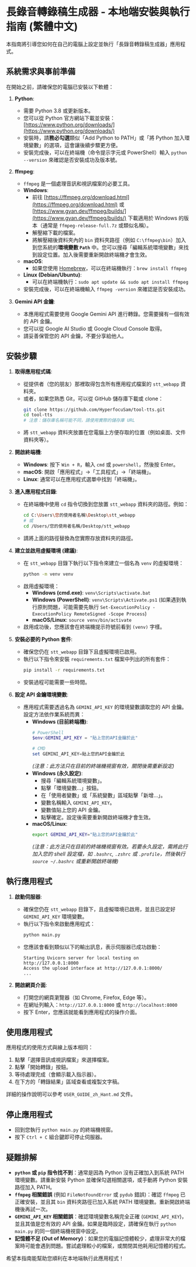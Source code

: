# 長錄音轉錄稿生成器 - 本地端安裝與執行指南 (繁體中文)

本指南將引導您如何在自己的電腦上設定並執行「長錄音轉錄稿生成器」應用程式。

## 系統需求與事前準備

在開始之前，請確保您的電腦已安裝以下軟體：

1.  **Python**:
    *   需要 Python 3.8 或更新版本。
    *   您可以從 Python 官方網站下載並安裝：[https://www.python.org/downloads/](https://www.python.org/downloads/)
    *   安裝時，請**務必勾選**類似「Add Python to PATH」或「將 Python 加入環境變數」的選項，這會讓後續步驟更方便。
    *   安裝完成後，可以在終端機（命令提示字元或 PowerShell）輸入 `python --version` 來確認是否安裝成功及版本號。

2.  **ffmpeg**:
    *   `ffmpeg` 是一個處理音訊和視訊檔案的必要工具。
    *   **Windows**:
        *   前往 [https://ffmpeg.org/download.html](https://ffmpeg.org/download.html) 或 [https://www.gyan.dev/ffmpeg/builds/](https://www.gyan.dev/ffmpeg/builds/) 下載適用於 Windows 的版本（通常是 `ffmpeg-release-full.7z` 或類似名稱）。
        *   解壓縮下載的檔案。
        *   將解壓縮後資料夾內的 `bin` 資料夾路徑（例如 `C:\ffmpeg\bin`）加入到您系統的**環境變數 `Path`** 中。您可以搜尋「編輯系統環境變數」來找到設定位置。加入後需要重新開啟終端機才會生效。
    *   **macOS**:
        *   如果您使用 [Homebrew](https://brew.sh/)，可以在終端機執行：`brew install ffmpeg`
    *   **Linux (Debian/Ubuntu)**:
        *   可以在終端機執行：`sudo apt update && sudo apt install ffmpeg`
    *   安裝完成後，可以在終端機輸入 `ffmpeg -version` 來確認是否安裝成功。

3.  **Gemini API 金鑰**:
    *   本應用程式需要使用 Google Gemini API 進行轉錄。您需要擁有一個有效的 API 金鑰。
    *   您可以從 Google AI Studio 或 Google Cloud Console 取得。
    *   請妥善保管您的 API 金鑰，不要分享給他人。

## 安裝步驟

1.  **取得應用程式碼**:
    *   從提供者（您的朋友）那裡取得包含所有應用程式檔案的 `stt_webapp` 資料夾。
    *   或者，如果您熟悉 Git，可以從 GitHub 儲存庫下載或 clone：
        ```bash
        git clone https://github.com/HyperfocuSam/tool-tts.git
        cd tool-tts
        # 注意：儲存庫名稱可能不同，請使用實際的儲存庫 URL
        ```
    *   將 `stt_webapp` 資料夾放置在您電腦上方便存取的位置（例如桌面、文件資料夾等）。

2.  **開啟終端機**:
    *   **Windows**: 按下 `Win + R`，輸入 `cmd` 或 `powershell`，然後按 Enter。
    *   **macOS**: 開啟「應用程式」->「工具程式」->「終端機」。
    *   **Linux**: 通常可以在應用程式選單中找到「終端機」。

3.  **進入應用程式目錄**:
    *   在終端機中使用 `cd` 指令切換到您放置 `stt_webapp` 資料夾的路徑。例如：
        ```bash
        cd C:\Users\您的使用者名稱\Desktop\stt_webapp
        # 或
        cd /Users/您的使用者名稱/Desktop/stt_webapp
        ```
    *   請將上面的路徑替換為您實際存放資料夾的路徑。

4.  **建立並啟用虛擬環境 (建議)**:
    *   在 `stt_webapp` 目錄下執行以下指令來建立一個名為 `venv` 的虛擬環境：
        ```bash
        python -m venv venv
        ```
    *   啟用虛擬環境：
        *   **Windows (cmd.exe)**: `venv\Scripts\activate.bat`
        *   **Windows (PowerShell)**: `venv\Scripts\Activate.ps1` (如果遇到執行原則問題，可能需要先執行 `Set-ExecutionPolicy -ExecutionPolicy RemoteSigned -Scope Process`)
        *   **macOS/Linux**: `source venv/bin/activate`
    *   啟用成功後，您應該會在終端機提示符號前看到 `(venv)` 字樣。

5.  **安裝必要的 Python 套件**:
    *   確保您仍在 `stt_webapp` 目錄下且虛擬環境已啟用。
    *   執行以下指令來安裝 `requirements.txt` 檔案中列出的所有套件：
        ```bash
        pip install -r requirements.txt
        ```
    *   安裝過程可能需要一些時間。

6.  **設定 API 金鑰環境變數**:
    *   應用程式需要透過名為 `GEMINI_API_KEY` 的環境變數讀取您的 API 金鑰。設定方法依作業系統而異：
        *   **Windows (目前終端機)**:
            ```powershell
            # PowerShell
            $env:GEMINI_API_KEY = "貼上您的API金鑰於此"

            # CMD
            set GEMINI_API_KEY=貼上您的API金鑰於此
            ```
            *(注意：此方法只在目前的終端機視窗有效，關閉後需重新設定)*
        *   **Windows (永久設定)**:
            *   搜尋「編輯系統環境變數」。
            *   點擊「環境變數...」按鈕。
            *   在「使用者變數」或「系統變數」區域點擊「新增...」。
            *   變數名稱輸入 `GEMINI_API_KEY`。
            *   變數值貼上您的 API 金鑰。
            *   點擊確定。設定後需要重新開啟終端機才會生效。
        *   **macOS/Linux**:
            ```bash
            export GEMINI_API_KEY="貼上您的API金鑰於此"
            ```
            *(注意：此方法只在目前的終端機視窗有效。若要永久設定，需將此行加入您的 shell 設定檔，如 `.bashrc`, `.zshrc` 或 `.profile`，然後執行 `source ~/.bashrc` 或重新開啟終端機)*

## 執行應用程式

1.  **啟動伺服器**:
    *   確保您仍在 `stt_webapp` 目錄下，且虛擬環境已啟用，並且已設定好 `GEMINI_API_KEY` 環境變數。
    *   執行以下指令來啟動應用程式：
        ```bash
        python main.py
        ```
    *   您應該會看到類似以下的輸出訊息，表示伺服器已成功啟動：
        ```
        Starting Uvicorn server for local testing on http://127.0.0.1:8000
        Access the upload interface at http://127.0.0.1:8000/
        ...
        ```

2.  **開啟網頁介面**:
    *   打開您的網頁瀏覽器（如 Chrome, Firefox, Edge 等）。
    *   在網址列輸入：`http://127.0.0.1:8000` 或 `http://localhost:8000`
    *   按下 Enter，您應該就能看到應用程式的操作介面。

## 使用應用程式

應用程式的使用方式與線上版本相同：

1.  點擊「選擇音訊或視訊檔案」來選擇檔案。
2.  點擊「開始轉錄」按鈕。
3.  等待處理完成（會顯示載入指示器）。
4.  在下方的「轉錄結果」區域查看或複製文字稿。

詳細的操作說明可以參考 `USER_GUIDE_zh_Hant.md` 文件。

## 停止應用程式

*   回到您執行 `python main.py` 的終端機視窗。
*   按下 `Ctrl + C` 組合鍵即可停止伺服器。

## 疑難排解

*   **`python` 或 `pip` 指令找不到**：通常是因為 Python 沒有正確加入到系統 PATH 環境變數。請重新安裝 Python 並確保勾選相關選項，或手動將 Python 安裝路徑加入 PATH。
*   **`ffmpeg` 相關錯誤** (例如 `FileNotFoundError` 或 `pydub` 錯誤)：確認 `ffmpeg` 已正確安裝，並且其 `bin` 資料夾路徑已加入系統 PATH 環境變數。重新開啟終端機後再試一次。
*   **`GEMINI_API_KEY` 相關錯誤**：確認環境變數名稱完全正確 (`GEMINI_API_KEY`)，並且其值是您有效的 API 金鑰。如果是臨時設定，請確保在執行 `python main.py` 的同一個終端機視窗中設定。
*   **記憶體不足 (Out of Memory)**：如果您的電腦記憶體較少，處理非常大的檔案時可能會遇到問題。嘗試處理較小的檔案，或關閉其他耗用記憶體的程式。

希望本指南能幫助您順利在本地端執行此應用程式！
